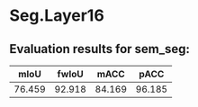 # Seg.Layer16  

## Evaluation results for sem_seg:  

|  mIoU  |  fwIoU  |  mACC  |  pACC  |  
|:------:|:-------:|:------:|:------:|  
| 76.459 | 92.918  | 84.169 | 96.185 |
